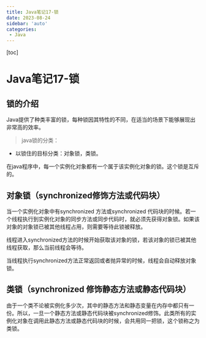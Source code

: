 ```yaml
---
title: Java笔记17-锁
date: 2023-08-24
sidebar: 'auto'
categories: 
 - Java
---
```


[toc]

# Java笔记17-锁

## 锁的介绍

Java提供了种类丰富的锁，每种锁因其特性的不同，在适当的场景下能够展现出非常高的效率。

> java锁的分类：
- 以锁住的目标分类：对象锁，类锁。


在java程序中，每一个实例化对象都有一个属于该实例化对象的锁。这个锁是互斥的。

## 对象锁（synchronized修饰方法或代码块）

当一个实例化对象中有synchronized 方法或synchronized 代码块的时候。若一个线程执行到实例化对象的同步方法或同步代码时，就必须先获得对象锁。如果该对象的对象锁已被其他线程占用，则需要等待此锁被释放。

线程进入synchronized方法的时候开始获取该对象的锁，若该对象的锁已被其他线程获取，那么当前线程会等待。

当线程执行synchronized方法正常返回或者抛异常的时候，线程会自动释放对象锁。

## 类锁（synchronized 修饰静态方法或静态代码块）

由于一个类不论被实例化多少次，其中的静态方法和静态变量在内存中都只有一份。所以，一旦一个静态方法或静态代码块被synchronized修饰。此类所有的实例化对象在调用此静态方法或静态代码块的时候，会共用同一把锁，这个锁称之为类锁。